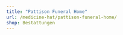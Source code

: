 ```yaml
---
title: "Pattison Funeral Home"
url: /medicine-hat/pattison-funeral-home/
shop: Bestattungen
---
```

